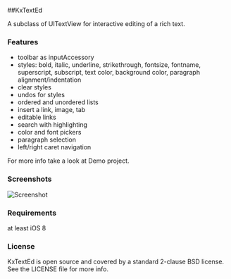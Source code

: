 ##KxTextEd

A subclass of UITextView for interactive editing of a rich text.

### Features

- toolbar as inputAccessory
- styles: bold, italic, underline, strikethrough, fontsize, fontname, superscript, subscript, text color, background color, paragraph alignment/indentation 
- clear styles
- undos for styles
- ordered and unordered lists 
- insert a link, image, tab
- editable links
- search with highlighting
- color and font pickers
- paragraph selection
- left/right caret navigation

For more info take a look at Demo project. 

### Screenshots
![Screenshot](https://raw.github.com/kolyvan/kxtexted/master/docs/texted.png)


### Requirements
at least iOS 8

### License
KxTextEd is open source and covered by a standard 2-clause BSD license. See the LICENSE file for more info.

